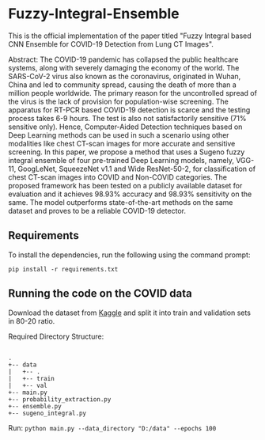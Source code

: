 # Fuzzy-Integral-Ensemble
This is the official implementation of the paper titled "Fuzzy Integral based CNN Ensemble for COVID-19 Detection from Lung CT Images".

Abstract: The COVID-19 pandemic has collapsed the public healthcare systems, along with severely damaging the economy of the world. The SARS-CoV-2 virus also known as the coronavirus, originated in Wuhan, China and led to community spread, causing the death of more than a million people worldwide. The primary reason for the uncontrolled spread of the virus is the lack of provision for population-wise screening. The apparatus for RT-PCR based COVID-19 detection is scarce and the testing process takes 6-9 hours. The test is also not satisfactorily sensitive (71\% sensitive only). Hence, Computer-Aided Detection techniques based on Deep Learning methods can be used in such a scenario using other modalities like chest CT-scan images for more accurate and sensitive screening. In this paper, we propose a method that uses a Sugeno fuzzy integral ensemble of four pre-trained Deep Learning models, namely, VGG-11, GoogLeNet, SqueezeNet v1.1 and Wide ResNet-50-2, for classification of chest CT-scan images into COVID and Non-COVID categories. The proposed framework has been tested on a publicly available dataset for evaluation and it achieves 98.93\% accuracy and 98.93\% sensitivity on the same. The model outperforms state-of-the-art methods on the same dataset and proves to be a reliable COVID-19 detector.

## Requirements

To install the dependencies, run the following using the command prompt:

`pip install -r requirements.txt`

## Running the code on the COVID data

Download the dataset from [Kaggle](https://www.kaggle.com/plameneduardo/sarscov2-ctscan-dataset) and split it into train and validation sets in 80-20 ratio.

Required Directory Structure:
```

.
+-- data
|   +-- .
|   +-- train
|   +-- val
+-- main.py
+-- probability_extraction.py
+-- ensemble.py
+-- sugeno_integral.py

```

Run: `python main.py --data_directory "D:/data" --epochs 100`
